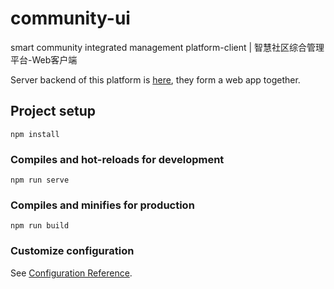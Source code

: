# community-ui
smart community integrated management platform-client | 智慧社区综合管理平台-Web客户端

Server backend of this platform is [here](https://github.com/Aric-Sun/community-server), they form a web app together.

## Project setup
```
npm install
```

### Compiles and hot-reloads for development
```
npm run serve
```

### Compiles and minifies for production
```
npm run build
```

### Customize configuration
See [Configuration Reference](https://cli.vuejs.org/config/).